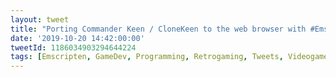 ```yaml
---
layout: tweet
title: "Porting Commander Keen / CloneKeen to the web browser with #Emscripten. Great progress so far! #retrogaming #retrocomputing"
date: '2019-10-20 14:42:00:00'
tweetId: 1186034903294644224
tags: [Emscripten, GameDev, Programming, Retrogaming, Tweets, Videogames, WebAssembly, Web Development]
---
```


